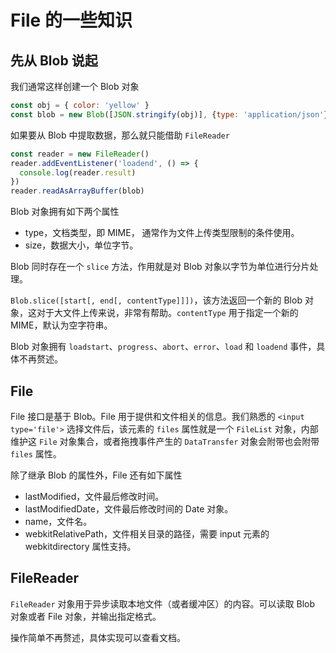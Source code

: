 # File 的一些知识

## 先从 Blob 说起

我们通常这样创建一个 Blob 对象

```javascript
const obj = { color: 'yellow' }
const blob = new Blob([JSON.stringify(obj)], {type: 'application/json'})
```

如果要从 Blob 中提取数据，那么就只能借助 `FileReader`

```javascript
const reader = new FileReader()
reader.addEventListener('loadend', () => {
  console.log(reader.result)
})
reader.readAsArrayBuffer(blob)
```

Blob 对象拥有如下两个属性

- type，文档类型，即 MIME， 通常作为文件上传类型限制的条件使用。
- size，数据大小，单位字节。

Blob 同时存在一个 `slice` 方法，作用就是对 Blob 对象以字节为单位进行分片处理。

`Blob.slice([start[, end[, contentType]]])`，该方法返回一个新的 Blob 对象，这对于大文件上传来说，非常有帮助。`contentType` 用于指定一个新的 MIME，默认为空字符串。

Blob 对象拥有 `loadstart`、`progress`、`abort`、`error`、`load` 和 `loadend` 事件，具体不再赘述。

## File

File 接口是基于 Blob。File 用于提供和文件相关的信息。我们熟悉的 `<input type='file'>` 选择文件后，该元素的 `files` 属性就是一个 `FileList` 对象，内部维护这 `File` 对象集合，或者拖拽事件产生的 `DataTransfer` 对象会附带也会附带 `files` 属性。

除了继承 Blob 的属性外，File 还有如下属性

- lastModified，文件最后修改时间。
- lastModifiedDate，文件最后修改时间的 Date 对象。
- name，文件名。
- webkitRelativePath，文件相关目录的路径，需要 input 元素的 webkitdirectory 属性支持。

## FileReader

`FileReader` 对象用于异步读取本地文件（或者缓冲区）的内容。可以读取 Blob 对象或者 File 对象，并输出指定格式。

操作简单不再赘述，具体实现可以查看文档。

